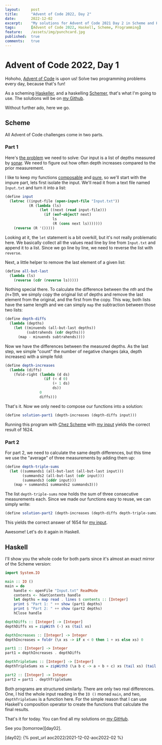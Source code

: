```yaml
---
layout:     post
title:      "Advent of Code 2022, Day 2"
date:       2022-12-02
excerpt:    "My solutions for Advent of Code 2021 Day 2 in Scheme and Haskell"
tags:       [Advent of Code 2022, Haskell, Scheme, Programming]
feature:    /assets/img/punchcard.jpg
published:  true
comments:   true
---
```

# Advent of Code 2022, Day 1

Hohoho, [Advent of Code][aoc] is upon us! Solve two programming problems every day, because that's fun!

As a scheming [Haskeller][hask], and a haskelling [Schemer][scm], that's what I'm going to use. The solutions will be on [my Github][gh].

Without further ado, here we go.

## Scheme

All Advent of Code challenges come in two parts.

### Part 1

Here's [the problem][aoc01] we need to solve: Our input is a list of depths measured by [sonar](https://noaateacheratsea.blog/tag/xbt/). We need to figure out how often depth increases compared to the prior measurement.

I like to keep my functions [composable][comp] and [pure][pure], so we'll start with the impure part, lets first isolate the input. We'll read it from a text file named `Input.txt` and turn it into a list:

```scheme
(define input
  (letrec ((input-file (open-input-file "Input.txt"))
           (R (lambda (ls)
                (let ((next (read input-file)))
                  (if (eof-object? next)
                      ls
                      (R (cons next ls)))))))
    (reverse (R '()))))
```

Looking at it, the `let` statement is a bit overkill, but it's not really problematic here. We basically collect all the values read line by line from `Input.txt` and append it to a list. Since we go line by line, we need to reverse the list with `reverse`.

Next, a little helper to remove the last element of a given list:

```scheme
(define all-but-last
  (lambda (ls)
    (reverse (cdr (reverse ls)))))
```

Nothing special there. To calculate the difference between the *nth* and the *(n+1)th*, we simply copy the original list of depths and remove the last element from the original, and the first from the copy. This way, both lists have the same length and we can simply `map` the subtraction between those two lists:

```scheme
(define depth-diffs
  (lambda (depths)
    (let ((minuends (all-but-last depths))
          (subtrahends (cdr depths)))
      (map - minuends subtrahends))))
```

Now we have the differences between the measured depths. As the last step, we simple "count" the number of negative changes (aka, depth increases) with a simple fold:

```scheme
(define depth-increases
  (lambda (diffs)
    (fold-right (lambda (d ds)
                  (if (< d 0)
                      (+ 1 ds)
                      ds))
                0
                diffs)))
```

That's it. Now we only need to compose our functions into a solution:

```scheme
(define solution-part1 (depth-increases (depth-diffs input)))
```

Running this program with [Chez Scheme][chez] with [my input][input] yields the correct result of 1624.

### Part 2

For part 2, we need to calculate the same depth differences, but this time we use the "average" of three measurements by adding them up:

```scheme
(define depth-triple-sums
  (let ((summands1 (all-but-last (all-but-last input)))
        (summands2 (all-but-last (cdr input)))
        (summands3 (cddr input)))
    (map + summands1 summands2 summands3)))
```

The list `depth-triple-sums` now holds the sum of three consecutive measurements each. Since we made our functions easy to reuse, we can simply write:

```scheme
(define solution-part2 (depth-increases (depth-diffs depth-triple-sums)))
```

This yields the correct answer of 1654 for [my input][input].

Awesome! Let's do it again in Haskell.

## Haskell

I'll show you the whole code for both parts since it's almost an exact mirror of the Scheme version:

```haskell
import System.IO

main :: IO ()
main = do
    handle <- openFile "Input.txt" ReadMode
    contents <- hGetContents handle
    let depths = map read . lines $ contents :: [Integer]
    print $ "Part 1: " ++ show (part1 depths)
    print $ "Part 2: " ++ show (part2 depths)
    hClose handle

depthDiffs :: [Integer] -> [Integer]
depthDiffs xs = zipWith (-) xs (tail xs)

depthIncreases :: [Integer] -> Integer
depthIncreases = foldr (\x xs -> if x < 0 then 1 + xs else xs) 0

part1 :: [Integer] -> Integer
part1 = depthIncreases . depthDiffs

depthTripleSums :: [Integer] -> [Integer]
depthTripleSums xs = zipWith3 (\a b c -> a + b + c) xs (tail xs) (tail . tail $ xs)

part2 :: [Integer] -> Integer
part2 = part1 . depthTripleSums
```

Both programs are structured similarly. There are only two real differences. One, I hid the whole input reading in the `IO ()` monad `main`, and two, `depthTripleSums` is a function here. For the simple reason that I can use Haskell's composition operator to create the functions that calculate the final results.

That's it for today. You can find all my solutions on [my GitHub][gh].

See you [tomorrow][day02].


[br]: https://beautifulracket.com
[aoc]: https://adventofcode.com/2022
[aoc01]: https://adventofcode.com/2022/day/1
[hask]: https://wiki.haskell.org/Haskell
[scm]: https://en.wikipedia.org/wiki/Scheme_(programming_language)
[chez]: https://cisco.github.io/ChezScheme/
[ghc]: https://www.haskell.org/ghc/
[apl]: https://en.wikipedia.org/wiki/APL_(programming_language)
[rkt]: https://racket-lang.org
[forth]: https://en.wikipedia.org/wiki/Forth_(programming_language)
[dsl]: https://en.wikipedia.org/wiki/Domain-specific_language
[gh]: https://github.com/georgjz/advent-of-code-2022
[input]: https://github.com/georgjz/advent-of-code-2021/blob/main/Day_01_Sonar_Sweep/Input.txt
[comp]: https://en.wikipedia.org/wiki/Function_composition_(computer_science)
[pure]: https://en.wikipedia.org/wiki/Pure_function
[day02]: {% post_url aoc2022/2021-12-02-aoc2022-02 %}